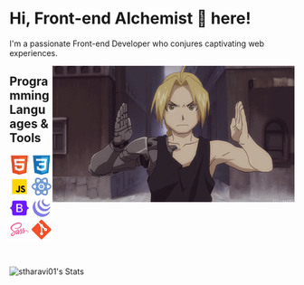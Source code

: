 # Hi, Front-end Alchemist 🌟 here!

I'm a passionate Front-end Developer who conjures captivating web experiences.

<img src="https://github.com/stharavi01/stharavi01/blob/main/tumblr_netc76F2so1tfql3no1_500.gif" style="float: right; width:85% ">

## Programming Languages & Tools

<div>
  <img src="https://github.com/stharavi01/stharavi01/blob/main/html.svg" width="35"/>
  <img src="https://github.com/stharavi01/stharavi01/blob/main/css.svg" width="35"/>
  <img src="https://github.com/stharavi01/stharavi01/blob/main/icons8-javascript-480.svg" width="35"/>
  <img src="https://github.com/stharavi01/stharavi01/blob/main/icons8-react-480.svg" width="35"/>
  <img src="https://github.com/stharavi01/stharavi01/blob/main/icons8-bootstrap-480.svg" width="35"/>
  <img src="https://github.com/stharavi01/stharavi01/blob/main/icons8-jquery-500.svg" width="35"/>
  <img src="https://github.com/stharavi01/stharavi01/blob/main/icons8-sass-480.svg" width="35"/>
  <img src="https://github.com/stharavi01/stharavi01/blob/main/git.svg" width="35"/>
</div>


<br> <!-- Added a line break -->

![stharavi01's Stats](https://github-readme-stats.vercel.app/api?username=stharavi01&theme=vue-dark&show_icons=true&hide_border=true&count_private=true)



